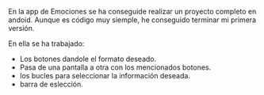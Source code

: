 En la app de Emociones se ha conseguide realizar un proyecto completo en andoid. Aunque es código muy siemple, he conseguido terminar mi primera versión.

En ella se ha trabajado:

- Los botones dandole el formato deseado.
- Pasa de una pantalla a otra con los mencionados botones.
- los bucles para seleccionar la información deseada.
- barra de eslección.


